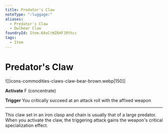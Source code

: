 ```yaml
---
title: Predator's Claw
noteType: ":luggage:"
aliases:
  - Predator's Claw
  - Owlbear Claw
foundryId: Item.6AoCrWZ6HFJ9Yhcc
tags:
  - Item
---
```


# Predator's Claw
![[icons-commodities-claws-claw-bear-brown.webp|150]]

**Activate** F (concentrate)

**Trigger** You critically succeed at an attack roll with the affixed weapon

* * *

This claw set in an iron clasp and chain is usually that of a large predator. When you activate the claw, the triggering attack gains the weapon's critical specialization effect.
